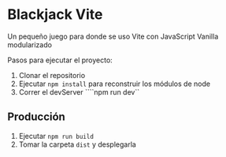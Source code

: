 # Blackjack Vite
Un pequeño juego para donde se uso Vite con JavaScript Vanilla modularizado

Pasos para ejecutar el proyecto:

1. Clonar el repositorio
2. Ejecutar ```npm install``` para reconstruir los módulos de node
3. Correr el devServer ````npm run dev``

## Producción

1. Ejecutar ```npm run build```
2. Tomar la carpeta ```dist``` y desplegarla